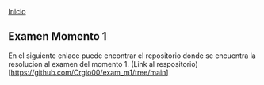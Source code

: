 <!-- No borrar o modificar -->

[Inicio](./index.md)

## Examen Momento 1

En el siguiente enlace puede encontrar el repositorio donde se encuentra la resolucion al examen del momento 1.
(Link al respositorio)[https://github.com/Crgio00/exam_m1/tree/main]

